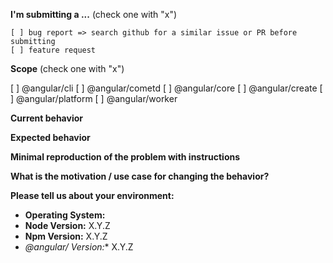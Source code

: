 <!--
IF YOU DON'T FILL OUT THE FOLLOWING INFORMATION WE MIGHT CLOSE YOUR ISSUE WITHOUT INVESTIGATING
-->

**I'm submitting a ...** (check one with "x")
```
[ ] bug report => search github for a similar issue or PR before submitting
[ ] feature request
```

**Scope** (check one with "x")

[ ] @angular/cli
[ ] @angular/cometd
[ ] @angular/core
[ ] @angular/create
[ ] @angular/platform
[ ] @angular/worker

**Current behavior**
<!-- Describe how the bug manifests. -->

**Expected behavior**
<!-- Describe what the behavior would be without the bug. -->

**Minimal reproduction of the problem with instructions**
<!--
If the current behavior is a bug or you can illustrate your feature request better with an example,
please provide the *STEPS TO REPRODUCE*
-->

**What is the motivation / use case for changing the behavior?**
<!-- Describe the motivation or the concrete use case -->

**Please tell us about your environment:**

* **Operating System:**
* **Node Version:** X.Y.Z
* **Npm Version:** X.Y.Z
* **@angular/* Version:** X.Y.Z

<!-- Check whether this is still an issue in the most recent ZetaPush version -->